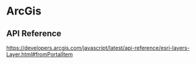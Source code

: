 # ArcGis

## API Reference

https://developers.arcgis.com/javascript/latest/api-reference/esri-layers-Layer.html#fromPortalItem
